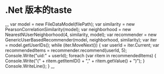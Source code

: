 # .Net 版本的taste

,,,
            var model = new FileDataModel(filePath);
            var similarity = new PearsonCorrelationSimilarity(model);
            var neighborhood = new NearestNUserNeighborhood(4, similarity, model);
            var recommender = new GenericUserBasedRecommender(model, neighborhood, similarity);
            var iter = model.getUserIDs();
            while (iter.MoveNext())
            {
                var userId = iter.Current;
                var recommendedItems = recommender.recommend(userId, 5);
                Console.Write("uid:" + userId);
                foreach (var ritem in recommendedItems)
                {
                    Console.Write("(" + ritem.getItemID() + "," + ritem.getValue() + ")");
                }
                Console.WriteLine();
            }
  ,,,
